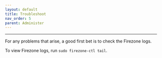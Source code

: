 ```yaml
---
layout: default
title: Troubleshoot
nav_order: 5
parent: Administer
---
```


---
For any problems that arise, a good first bet is to check the Firezone logs.

To view Firezone logs, run `sudo firezone-ctl tail`.
